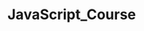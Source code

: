 # JavaScript_Course
<!--lazy day 2 day (DAY 3)-->
<!-- JavaScript Crash Course For Beginners: Traversy Media Channel (DAY 4)-->
<!-- Czas na rozdział 11: 15.04.2021-->
<!-- fuck mondays-->
<!-- wooooolne-->
<!-- podcast by tbz-->
